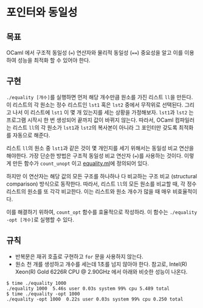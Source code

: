 # 포인터와 동일성

## 목표
OCaml 에서 구조적 동일성 (`=`) 연산자와 물리적 동일성 (`==`) 중요성을 알고 이를 이용하여 성능을 최적화 할 수 있어야 한다.

## 구현
`./equality [개수]`를 실행하면 먼저 해당 개수만큼 원소를 가진 리스트 `ll`을 만든다. 이 리스트의 각 원소는 정수 리스트인 `lst1` 혹은 `lst2` 중에서 무작위로 선택된다.
그리고 나서 이 리스트에 `lst1` 이 몇 개 있는지를 세는 상황을 가정해보자.
`lst1`과 `lst2` 는 프로그램 시작시 한 번 생성되어 끝까지 값이 바뀌지 않는다.
따라서, OCaml 컴파일러는 리스트 `ll`의 각 원소가 `lst1`과 `lst2`의 복사본이 아니라 그 포인터만 갖도록 최적화를 자동으로 해준다.

리스트 `ll`의 원소 중 `lst1`과 같은 것이 몇 개인지를 세기 위해서는 동일성 비교 연산을 해야한다. 
가장 단순한 방법은 구조적 동일성 비교 연산자 (`=`)를 사용하는 것이다.
이렇게 만든 함수가 `count_unopt` 이고 [equality.ml](src/equality.ml)에 정의되어 있다.

하지만 이 연산자는 해당 값의 모든 구조를 하나하나 다 비교하는 구조 비교 (structural comparison) 방식으로 동작한다.
따라서, 리스트 `ll`의 모든 원소를 비교할 때, 각 정수 리스트의 원소를 또 각각 비교한다. 
이는 리스트와 원소 개수가 많을 때 매우 비효율적이다.

이를 해결하기 위하여, `count_opt` 함수를 효율적으로 작성하라. 이 함수는 `./equality -opt [개수]`로 실행할 수 있다.

## 규칙
- 반복문은 재귀 호출로 구현하고 `for` 문을 사용하지 않는다.
- 원소 천 개를 생성하고 개수를 세는데 1초를 넘지 않아야 한다. 참고로, Intel(R) Xeon(R) Gold 6226R CPU @ 2.90GHz 에서 아래와 비슷한 성능이 나온다.
```console
$ time ./equality 1000
./equality 1000  5.46s user 0.03s system 99% cpu 5.489 total
$ time ./equality -opt 1000
./equality -opt 1000  0.22s user 0.03s system 99% cpu 0.250 total
```
